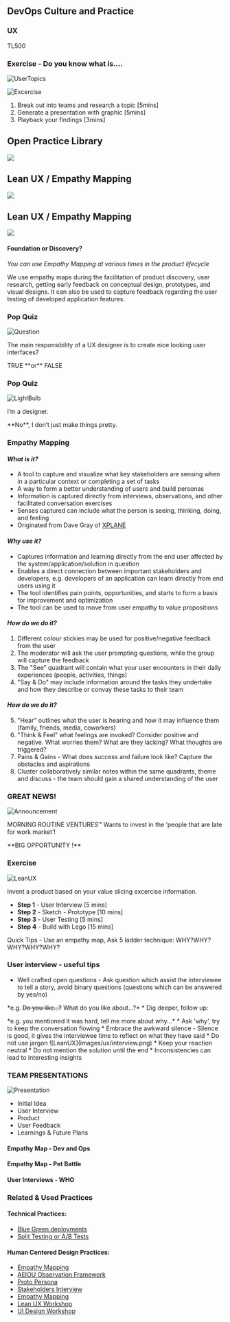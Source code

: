 <!-- .slide: data-background-image="images/RH_NewBrand_Background.png"  -->
## DevOps Culture and Practice <!-- {.element: class="course-title"} -->
### UX <!-- {.element: class="title-color"} -->
TL500 <!-- {.element: class="title-color"} -->



### Exercise - Do you know what is....

![UserTopics](images/ux/ux_topics.png) <!-- {.element: class="" style="border:none; box-shadow:none;"} -->

![Excercise](images/exercise.png) <!-- {.element: class="" style="border:none; box-shadow:none; height:100px; float:left; margin-left:100px;"} -->
1. Break out into teams and research a topic [5mins]
2. Generate a presentation with graphic [5mins]
3. Playback your findings [3mins]



<!-- .slide: data-background-size="stretch" data-background-image="images/opl-logo.png", class="white-style" -->
<div class="r-stack">
<div class="fragment fade-out " data-fragment-index="0" >
  <h2>Open Practice Library</h2>
  <img src="images/opl-complete.png">
</div>
<div class="fragment fade-in-then-out" data-fragment-index="0" >
  <h2>Lean UX / Empathy Mapping</h2>
  <a target="_blank" href="https://openpracticelibrary.com/practice/lean-ux-workshop/">
  <img src="images/opl-discovery.png">
  </a>
</div>
<div class="fragment" data-fragment-index="1" >
  <h2>Lean UX / Empathy Mapping</h2>
  <a target="_blank" href="https://openpracticelibrary.com/practice/empathy-mapping/">
  <img src="images/opl-foundation.png">
  </a>
</div>
</div>



#### Foundation or Discovery?
_You can use Empathy Mapping at various times in the product lifecycle_

We use empathy maps during the facilitation of product discovery, user research, getting early feedback on conceptual design, prototypes, and visual designs. It can also be used to capture feedback regarding the user testing of developed application features.



### Pop Quiz

![Question](images/ux/question.png) <!-- {.element: class="" style="border:none; box-shadow:none; height:300px; float:left;"} -->
<p align="left">The main responsibility of a UX designer is to create nice looking user interfaces?</p><!-- {.element: class="" style="margin-top: 120px;"} -->

<p align="left">TRUE  **or** FALSE</p>



### Pop Quiz

![LightBulb](images/light-bulb.png) <!-- {.element: class="" style="border:none; box-shadow:none; height:300px; float:left;"} -->
<p align="left">I’m a designer.</p><!-- {.element: class="" style="margin-top: 120px;"} -->

<p align="left">**No**, I don’t just make things pretty.</p>



<!-- .slide: data-background-image="images/ux/iceberg.jpg", class="white-style" -->



### Empathy Mapping



<!-- .slide: data-background-size="contain" data-background-image="images/ux/example-dev-ops.png", class="white-style" -->



#### _What is it?_
* A tool to capture and visualize what key stakeholders are sensing when in a
particular context or completing a set of tasks
* A way to form a better understanding of users and build personas
* Information is captured directly from interviews, observations, and other
facilitated conversation exercises
* Senses captured can include what the person is seeing, thinking, doing, and feeling
* Originated from Dave Gray of [XPLANE](http://www.xplane.com/)



#### _Why use it?_
* Captures information and learning directly from the end user affected by the
system/application/solution in question
* Enables a direct connection between important stakeholders and developers, e.g.
developers of an application can learn directly from end users using it
* The tool identifies pain points, opportunities, and starts to form a basis for
improvement and optimization
* The tool can be used to move from user empathy to value propositions



<!-- .slide: data-background-image="images/ux/empathy-map.jpg", class="white-style" -->



<!-- .slide: data-background-image="images/ux/empathy-map.jpg", class="black-style" data-background-opacity="0.15"-->
#### _How do we do it?_
1. Different colour stickies may be used for positive/negative feedback from the user
2. The moderator will ask the user prompting questions, while the group will capture the feedback
3. The "See" quadrant will contain what your user encounters in their daily experiences (people, activities, things)
4. "Say & Do" may include information around the tasks they undertake and how they describe or convay these tasks to their team



<!-- .slide: data-background-image="images/ux/empathy-map.jpg", class="black-style" data-background-opacity="0.15"-->
#### _How do we do it?_
5. "Hear" outlines what the user is hearing and how it may influence them (family, friends, media, coworkers)
6. "Think & Feel" what feelings are invoked? Consider positive and negative. What worries them? What are they lacking? What thoughts are triggered?
7. Pains & Gains - What does success and failure look like? Capture the obstacles and aspirations
8. Cluster collaboratively similar notes within the same quadrants, theme and discuss - the team should gain a shared understanding of the user



### **GREAT NEWS!**
<!-- .slide: data-background-image="images/ux/empathy-map.jpg", class="black-style" data-background-opacity="0.2"-->
![Announcement](images/ux/announcement.png) <!-- {.element: class="" style="border:none; box-shadow:none; height:200px; float:left;"} -->

MORNING ROUTINE VENTURES™️ <!-- {.element: class="" style="margin-top: 100px; text-align:left;"} -->
Wants to invest in the ‘people that are late for work market’!

<p align="left">**BIG OPPORTUNITY !** </p>



### Exercise

![LeanUX](images/ux/lean_ux.jpg) <!-- {.element: class="" style="border:none; box-shadow:none; height:300px; float:right;"} -->
<p align="left" width="200px">Invent a product based on your value slicing excercise information.  <!-- {.element: class="" style="width:500px;"} -->

* **Step 1** - User Interview [5 mins]
* **Step 2** - Sketch - Prototype [10 mins]
* **Step 3** - User Testing [5 mins]
* **Step 4** - Build with Lego [15 mins]

<p>Quick Tips - Use an empathy map, Ask 5 ladder technique: WHY?WHY?WHY?WHY?WHY?</p><!--{.element: class="" style="text-align:left; font-size: smaller; font-weight: 100;"} -->



### User interview - useful tips

* Well crafted open questions - Ask question which assist the interviewee to tell a story,  avoid binary questions (questions which can be answered by yes/no)
<p> *e.g. <s>Do you like...?</s> What do you like about...?*
* Dig deeper, follow up:
<p> *e.g. you mentioned it was hard, tell me more about why...*
* Ask 'why', try to keep the conversation flowing
* Embrace the awkward silence - Silence is good, it gives the interviewee time to reflect on what they have said
* Do not use jargon
![LeanUX](images/ux/interview.png) <!-- {.element: class="" style="border:none; box-shadow:none; height:150px; float:right; margin-left:200px;"} -->
* Keep your reaction neutral
* Do not mention the solution until the end
* Inconsistencies can lead to interesting insights



### **TEAM PRESENTATIONS**
![Presentation](images/ux/presentation.jpg) <!-- {.element: class="" style="border:none; box-shadow:none; height:350px; float:left; margin-left:100px;""} -->

* Initial Idea<!-- {.element: class="" style="margin-top: 120px; text-align:left;"} -->
* User Interview
* Product
* User Feedback
* Learnings & Future Plans



#### Empathy Map - Dev and Ops <!-- .element: class="title-bottom-left" -->
<!-- .slide: data-background-size="contain" data-background-image="images/ux/example-dev-ops.png", class="white-style" -->



#### Empathy Map - Pet Battle <!-- .element: class="title-bottom-left" -->
<!-- .slide: data-background-size="contain" data-background-image="images/ux/example-pb.png", class="white-style" -->



#### User Interviews - WHO <!-- .element: class="title-bottom-left" -->
<!-- .slide: data-background-size="contain" data-background-image="images/ux/who-personas.png", class="white-style" -->



<!-- .slide: data-background-image="images/chef-background.png", class="white-style" -->
### Related & Used Practices
#### Technical Practices:
- [Blue Green deployments](https://openpracticelibrary.com/practice/blue-green-deployments/)
- [Split Testing or A/B Tests](https://openpracticelibrary.com/practice/split-testing-a-b-testing/)

#### Human Centered Design Practices: 
- [Empathy Mapping](https://openpracticelibrary.com/practice/empathy-mapping/)
- [AEIOU Observation Framework](openpracticelibrary.com/practice/aeiou-observation-framework/)
- [Proto Persona](openpracticelibrary.com/practice/proto-persona)
- [Stakeholders Interview](openpracticelibrary.com/practice/stakeholders-interview)
- [Empathy Mapping](openpracticelibrary.com/practice/empathy-mapping)
- [Lean UX Workshop](openpracticelibrary.com/practice/lean-ux-workshop)
- [UI Design Workshop](openpracticelibrary.com/practice/ui-design-workshop)

